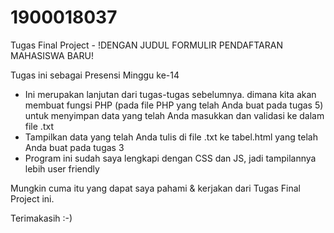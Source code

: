 # 1900018037
Tugas Final Project - !DENGAN JUDUL FORMULIR PENDAFTARAN MAHASISWA BARU!

Tugas ini sebagai Presensi Minggu ke-14

- Ini merupakan lanjutan dari tugas-tugas sebelumnya. dimana kita akan membuat fungsi PHP (pada file PHP yang telah Anda buat pada tugas 5) untuk menyimpan data yang
telah Anda masukkan dan validasi ke dalam file .txt
- Tampilkan data yang telah Anda tulis di file .txt ke tabel.html yang telah Anda buat pada tugas 3
- Program ini sudah saya lengkapi dengan CSS dan JS, jadi tampilannya lebih user friendly


Mungkin cuma itu yang dapat saya pahami & kerjakan dari Tugas Final Project ini.

Terimakasih :-)
